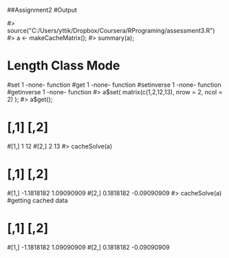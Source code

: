 ##Assignment2
#Output 

#> source("C:/Users/yttik/Dropbox/Coursera/RPrograming/assessment3.R")
#> a <- makeCacheMatrix();
#> summary(a);
#           Length Class  Mode    
#set        1      -none- function
#get        1      -none- function
#setinverse 1      -none- function
#getinverse 1      -none- function
#> a$set( matrix(c(1,2,12,13), nrow = 2, ncol = 2) );
#> a$get();
 #    [,1] [,2]
#[1,]    1   12
#[2,]    2   13
#> cacheSolve(a)
#           [,1]        [,2]
#[1,] -1.1818182  1.09090909
#[2,]  0.1818182 -0.09090909
#> cacheSolve(a)
#getting cached data
#          [,1]        [,2]
#[1,] -1.1818182  1.09090909
#[2,]  0.1818182 -0.09090909
